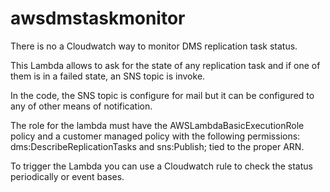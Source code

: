 # awsdmstaskmonitor

There is no a Cloudwatch way to monitor DMS replication task status. 

This Lambda allows to ask for the state of any replication task and if one of them is in a failed state, an SNS topic is invoke. 

In the code, the SNS topic is configure for mail but it can be configured to any of other means of notification. 

The role for the lambda must have the AWSLambdaBasicExecutionRole policy and a customer managed policy with the following permissions: dms:DescribeReplicationTasks and sns:Publish; tied to the proper ARN. 

To trigger the Lambda you can use a Cloudwatch rule to check the status periodically or event bases. 
